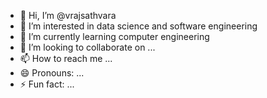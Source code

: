 - 👋 Hi, I’m @vrajsathvara
- 👀 I’m interested in data science and software engineering 
- 🌱 I’m currently learning computer engineering
- 💞️ I’m looking to collaborate on ...
- 📫 How to reach me ...
- 😄 Pronouns: ...
- ⚡ Fun fact: ...

<!---
vrajsathvara/vrajsathvara is a ✨ special ✨ repository because its `README.md` (this file) appears on your GitHub profile.
You can click the Preview link to take a look at your changes.
--->
